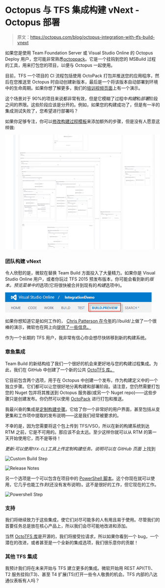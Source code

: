# Octopus 与 TFS 集成构建 vNext - Octopus 部署

> 原文：<https://octopus.com/blog/octopus-integration-with-tfs-build-vnext>

如果您是使用 Team Foundation Server 或 Visual Studio Online 的 Octopus Deploy 用户，您可能非常熟悉[octoppack](http://docs.octopusdeploy.com/display/OD/Using+OctoPack)。它是一个挂钩到您的 MSBuild 过程的工具，用来打包您的项目，以便与 Octopus 一起使用。

目前，TFS 一个项目的 CI 流程包括使用 OctoPack 打包并推送您的应用程序，然后在您推送至 Octopus 时自动创建新版本，最后是一个将该版本自动部署到环境中的生命周期。如果你想了解更多，我们的[培训视频页面](http://octopusdeploy.com/learn/videos)上有一个演示。

这个场景对于 90%的项目来说都非常有效，但是它模糊了过程中*构建*和*部署*阶段之间的界限。这些阶段应该是分开的。例如，如果您的构建成功了，但是有一半的集成测试失败了，您希望进行部署吗？

如果你足够专注，你可以[修改构建过程模板](https://msdn.microsoft.com/en-us/library/dd647551.aspx)来添加额外的步骤，但是没有人愿意这样做:

[![Process Build Template](img/4c835f9f340552cf7516d5069375fe77.png)](https://i.octopus.com/blog/migrated/BuildProcessTemplate_y1yjd6.png)

### 团队构建 vNext

令人欣慰的是，微软在替换 Team Build 方面投入了大量精力。如果你是 Visual Studio Online 用户，或者你玩过 TFS 2015 预发布版本，你可能会看到新的*版本。预览菜单中的*选项(它将很快被合并到现有的*构建*选项中)。

![Build Preview](img/24cd3bc9d02e54fc8706608de1f71a70.png)

如果你想知道它是如何工作的， [Chris Patterson 在今年](https://channel9.msdn.com/Events/Build/2015/3-671)的//build/上做了一个很棒的演示，微软也在网上向[提供了一些信息。](http://vsalmdocs.azurewebsites.net/library/vs/alm/build/overview)

作为一个长期的 TFS 用户，我非常有信心你会想尽快转移到新的构建系统。

### 章鱼集成

Team Build 的新结构给了我们一个很好的机会来更好地与您的构建过程集成。为此，我们在 GitHub 中创建了一个新的公共 [OctoTFS 库。](https://github.com/OctopusDeploy/OctoTFS)

它目前包含两个选项，用于在 Octopus 中创建一个发布，作为构建定义中的一个独立步骤。它们都可以让您很好地分离构建和部署阶段。请注意，您仍然需要打包您的 Nuget 包并将其推送到 Octopus 服务器(或另一个 Nuget repo)——这些步骤只是创建发布。你仍然可以使用 [OctoPack](http://docs.octopusdeploy.com/display/OD/Using+OctoPack) 进行打包和推送。

我最兴奋的集成是[定制构建步骤](https://github.com/OctopusDeploy/OctoTFS/tree/master/source/CustomBuildSteps)。它给了你一个非常好的用户界面，甚至包括从变更集和工作项中提取的发布说明——这是我们经常被要求的。

不幸的是，因为您需要将这个包上传到 TFS/VSO，所以在新的构建系统到达 RTM 之前，它是不可用的。那应该不会太远。至少这样你就可以从 RTM 的第一天开始使用它，而不是等待！

*更新:可以使用`TFX-CLI`工具上传定制构建任务。说明可以在 GitHub 页面* 上找到

![Custom Build Step](img/2968e1114f963979a2338d5116014183.png)

![Release Notes](img/663e5c0eefff1a3df56b25804863505b.png)

另一个选项是一个可以包含在项目中的 [PowerShell 脚本](https://github.com/OctopusDeploy/OctoTFS/tree/master/source/BuildPowershellScripts)。这个你现在就可以使用，它几乎也能工作*到*(还没有发布说明)。这不是很好的工作，但它现在的工作。

![Powershell Step](img/a06d7edb006ff8dff0813cb34caa189a.png)

### 支持

我们将继续致力于这些集成，使它们对尽可能多的人有用且易于使用。尽管我们的首要任务总是放在核心产品上，所以我们会尽可能地改进和添加。

当然 [OctoTFS 库](https://github.com/OctopusDeploy/OctoTFS)是开源的，我们将接受拉请求，所以如果你看到一个 bug，一个潜在的改进，或者甚至是一个全新的集成选项，我们很乐意你的贡献！

### 其他 TFS 集成

我预计我们将在未来开始与 TFS 建立更多的集成。微软开始用 REST API(T1)、T2 服务挂钩(T3)、甚至 T4 扩展(T5)打开一些令人敬畏的机会。TFS 内部的八达通仪表板有人吗？